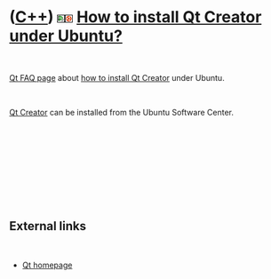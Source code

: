 
 

 

 

 

 

([C++](Cpp.md)) ![Qt Creator](PicQtCreator.png)![Ubuntu](PicUbuntu.png) [How to install Qt Creator under Ubuntu?](CppQtCreatorInstallUbuntu.md)
=================================================================================================================================================

 

[Qt FAQ page](CppQtFaq.md) about [how to install Qt
Creator](CppQtCreatorInstall.md) under Ubuntu.

 

[Qt Creator](CppQtCreator.md) can be installed from the Ubuntu Software
Center.

 

 

 

 

 

External links
--------------

 

-   [Qt homepage](http://qt.nokia.com)

 

 

 

 

 

 

